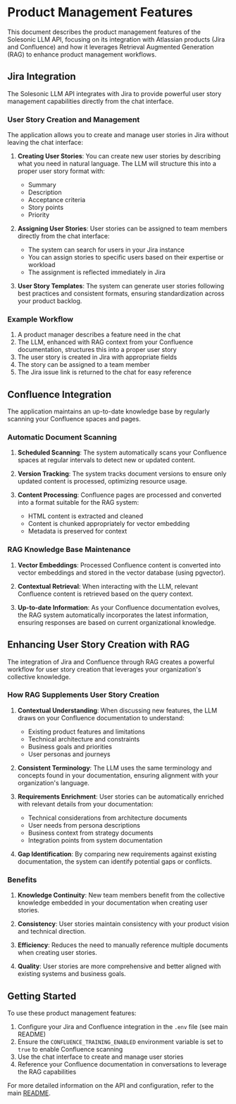 # Product Management Features

This document describes the product management features of the Solesonic LLM API, focusing on its integration with Atlassian products (Jira and Confluence) and how it leverages Retrieval Augmented Generation (RAG) to enhance product management workflows.

## Jira Integration

The Solesonic LLM API integrates with Jira to provide powerful user story management capabilities directly from the chat interface.

### User Story Creation and Management

The application allows you to create and manage user stories in Jira without leaving the chat interface:

1. **Creating User Stories**: You can create new user stories by describing what you need in natural language. The LLM will structure this into a proper user story format with:
   - Summary
   - Description
   - Acceptance criteria
   - Story points
   - Priority

2. **Assigning User Stories**: User stories can be assigned to team members directly from the chat interface:
   - The system can search for users in your Jira instance
   - You can assign stories to specific users based on their expertise or workload
   - The assignment is reflected immediately in Jira

3. **User Story Templates**: The system can generate user stories following best practices and consistent formats, ensuring standardization across your product backlog.

### Example Workflow

1. A product manager describes a feature need in the chat
2. The LLM, enhanced with RAG context from your Confluence documentation, structures this into a proper user story
3. The user story is created in Jira with appropriate fields
4. The story can be assigned to a team member
5. The Jira issue link is returned to the chat for easy reference

## Confluence Integration

The application maintains an up-to-date knowledge base by regularly scanning your Confluence spaces and pages.

### Automatic Document Scanning

1. **Scheduled Scanning**: The system automatically scans your Confluence spaces at regular intervals to detect new or updated content.

2. **Version Tracking**: The system tracks document versions to ensure only updated content is processed, optimizing resource usage.

3. **Content Processing**: Confluence pages are processed and converted into a format suitable for the RAG system:
   - HTML content is extracted and cleaned
   - Content is chunked appropriately for vector embedding
   - Metadata is preserved for context

### RAG Knowledge Base Maintenance

1. **Vector Embeddings**: Processed Confluence content is converted into vector embeddings and stored in the vector database (using pgvector).

2. **Contextual Retrieval**: When interacting with the LLM, relevant Confluence content is retrieved based on the query context.

3. **Up-to-date Information**: As your Confluence documentation evolves, the RAG system automatically incorporates the latest information, ensuring responses are based on current organizational knowledge.

## Enhancing User Story Creation with RAG

The integration of Jira and Confluence through RAG creates a powerful workflow for user story creation that leverages your organization's collective knowledge.

### How RAG Supplements User Story Creation

1. **Contextual Understanding**: When discussing new features, the LLM draws on your Confluence documentation to understand:
   - Existing product features and limitations
   - Technical architecture and constraints
   - Business goals and priorities
   - User personas and journeys

2. **Consistent Terminology**: The LLM uses the same terminology and concepts found in your documentation, ensuring alignment with your organization's language.

3. **Requirements Enrichment**: User stories can be automatically enriched with relevant details from your documentation:
   - Technical considerations from architecture documents
   - User needs from persona descriptions
   - Business context from strategy documents
   - Integration points from system documentation

4. **Gap Identification**: By comparing new requirements against existing documentation, the system can identify potential gaps or conflicts.

### Benefits

1. **Knowledge Continuity**: New team members benefit from the collective knowledge embedded in your documentation when creating user stories.

2. **Consistency**: User stories maintain consistency with your product vision and technical direction.

3. **Efficiency**: Reduces the need to manually reference multiple documents when creating user stories.

4. **Quality**: User stories are more comprehensive and better aligned with existing systems and business goals.

## Getting Started

To use these product management features:

1. Configure your Jira and Confluence integration in the `.env` file (see main README)
2. Ensure the `CONFLUENCE_TRAINING_ENABLED` environment variable is set to `true` to enable Confluence scanning
3. Use the chat interface to create and manage user stories
4. Reference your Confluence documentation in conversations to leverage the RAG capabilities

For more detailed information on the API and configuration, refer to the main [README](README.md).